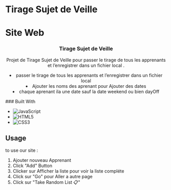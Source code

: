 # Tirage Sujet de Veille
 
# Site Web 


<h3 align="center">Tirage Sujet de Veille</h3>

  <p align="center">
    Projet de Tirage Sujet de Veille pour passer le tirage de tous les apprenants et l’enregistrer dans un fichier local .
    <br />
<li align="center">passer le tirage de tous les apprenants et l’enregistrer dans un fichier local</li>
<li align="center"> Ajouter les noms des aprenant pour Ajouter des dates </li>
<li align="center">chaque aprenant ila une date sauf la date weekend ou bien dayOff</li>
  </p>
</div>
### Built With

* ![JavaScript](https://img.shields.io/badge/JavaScript-323330?style=for-the-badge&logo=javascript&logoColor=F7DF1E)
* ![HTML5](https://img.shields.io/badge/html5-%23E34F26.svg?style=for-the-badge&logo=html5&logoColor=white)
* ![CSS3](https://img.shields.io/badge/css3-%231572B6.svg?style=for-the-badge&logo=css3&logoColor=white)


<!-- USAGE EXAMPLES -->
## Usage

to use our site :
1. Ajouter nouveau Apprenant 
2. Click "Add" Button
3. Clicker sur Afficher la liste pour voir la liste compléte
4. Click sur "Go" pour Aller a autre page
5. Click sur "Take Random List 📋"

